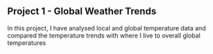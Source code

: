 ## Project 1 - Global Weather Trends 
In this project, I have analysed local and global temperature data and compared the temperature trends with where I live to overall global temperatures

